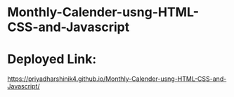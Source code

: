 # Monthly-Calender-usng-HTML-CSS-and-Javascript

# Deployed Link:

https://priyadharshinik4.github.io/Monthly-Calender-usng-HTML-CSS-and-Javascript/
